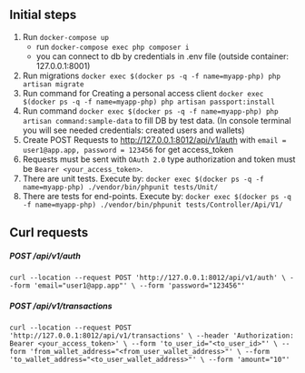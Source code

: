 ## Initial steps

1. Run `docker-compose up`
    - run `docker-compose exec php composer i`
    - you can connect to db by credentials in .env file (outside container: 127.0.0.1:8001)
2. Run migrations `docker exec $(docker ps -q -f name=myapp-php) php artisan migrate`
3. Run command for Creating a personal access client `docker exec $(docker ps -q -f name=myapp-php) php artisan passport:install`
4. Run command `docker exec $(docker ps -q -f name=myapp-php) php artisan command:sample-data` to fill DB by test data.
    (In console terminal you will see needed credentials: created users and wallets)
5. Create POST Requests to http://127.0.0.1:8012/api/v1/auth with `email = user1@app.app, password = 123456` for get access_token
6. Requests must be sent with `OAuth 2.0` type authorization and token must be `Bearer <your_access_token>`.
7. There are unit tests. Execute by: `docker exec $(docker ps -q -f name=myapp-php) ./vendor/bin/phpunit tests/Unit/`
8. There are tests for end-points. Execute by: `docker exec $(docker ps -q -f name=myapp-php) ./vendor/bin/phpunit tests/Controller/Api/V1/`

## Curl requests
##### POST /api/v1/auth
`curl --location --request POST 'http://127.0.0.1:8012/api/v1/auth' \
--form 'email="user1@app.app"' \
--form 'password="123456"'`

##### POST /api/v1/transactions
`curl --location --request POST 'http://127.0.0.1:8012/api/v1/transactions' \
--header 'Authorization: Bearer <your_access_token>' \
--form 'to_user_id="<to_user_id>"' \
--form 'from_wallet_address="<from_user_wallet_address>"' \
--form 'to_wallet_address="<to_user_wallet_address>"' \
--form 'amount="10"'`
